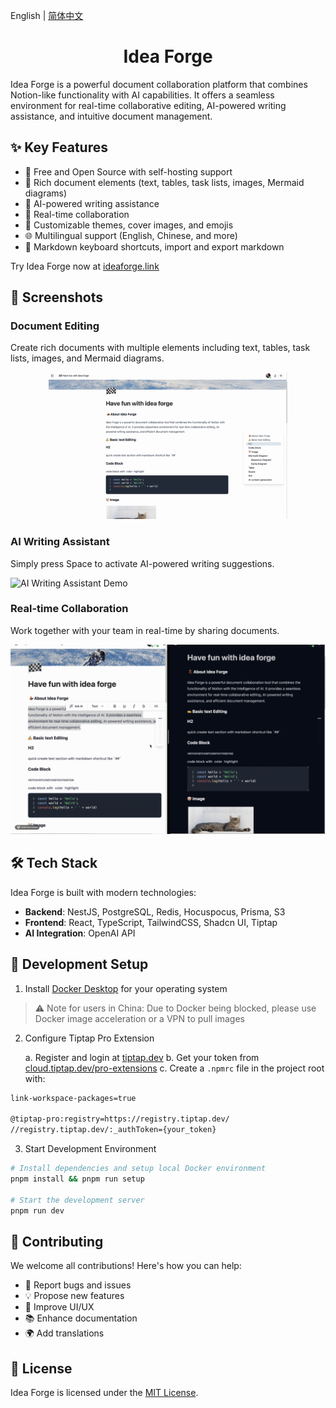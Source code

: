 English | [简体中文](README-CN.md)

<h1 align="center">Idea Forge</h1>

Idea Forge is a powerful document collaboration platform that combines Notion-like functionality with AI capabilities. It offers a seamless environment for real-time collaborative editing, AI-powered writing assistance, and intuitive document management.

## ✨ Key Features

- 💯 Free and Open Source with self-hosting support
- 🔧 Rich document elements (text, tables, task lists, images, Mermaid diagrams)
- 🤖 AI-powered writing assistance
- 👥 Real-time collaboration
- 🎨 Customizable themes, cover images, and emojis
- 🌐 Multilingual support (English, Chinese, and more)
- 📝 Markdown keyboard shortcuts, import and export markdown

Try Idea Forge now at [ideaforge.link](https://ideaforge.link/)

## 📸 Screenshots

### Document Editing

Create rich documents with multiple elements including text, tables, task lists, images, and Mermaid diagrams.

<div align="center">
  <figure>
    <a target="_blank" rel="noopener">
       <img src="./docs/marketing/images/idea-forge-banner.png" alt="Idea Forge interface showcase" width="90%" />
    </a>
  </figure>
</div>

### AI Writing Assistant

Simply press Space to activate AI-powered writing suggestions.

![AI Writing Assistant Demo](./docs/marketing/images/ai-writing.gif)

### Real-time Collaboration

Work together with your team in real-time by sharing documents.

![Real-time Collaboration Demo](./docs/marketing/images/real-time-collab.gif)

## 🛠️ Tech Stack

Idea Forge is built with modern technologies:

- **Backend**: NestJS, PostgreSQL, Redis, Hocuspocus, Prisma, S3
- **Frontend**: React, TypeScript, TailwindCSS, Shadcn UI, Tiptap
- **AI Integration**: OpenAI API

## 🚀 Development Setup

1. Install [Docker Desktop](https://www.docker.com/products/docker-desktop/) for your operating system

> ⚠️ Note for users in China: Due to Docker being blocked, please use Docker image acceleration or a VPN to pull images

2. Configure Tiptap Pro Extension

   a. Register and login at [tiptap.dev](https://tiptap.dev/)
   b. Get your token from [cloud.tiptap.dev/pro-extensions](https://cloud.tiptap.dev/pro-extensions)
   c. Create a `.npmrc` file in the project root with:

```bash
link-workspace-packages=true

@tiptap-pro:registry=https://registry.tiptap.dev/
//registry.tiptap.dev/:_authToken={your_token}
```

3. Start Development Environment

```bash
# Install dependencies and setup local Docker environment
pnpm install && pnpm run setup

# Start the development server
pnpm run dev
```

## 🤝 Contributing

We welcome all contributions! Here's how you can help:

- 🐛 Report bugs and issues
- 💡 Propose new features
- 🎨 Improve UI/UX
- 📚 Enhance documentation
- 🌍 Add translations

## 📄 License

Idea Forge is licensed under the [MIT License](LICENSE).
